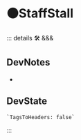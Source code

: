 # 🟠<moto>StaffStall</moto>

::: details 🛠 <dev>&&&</dev>

## DevNotes

-

## DevState

```py
`TagsToHeaders: false`
```

:::
